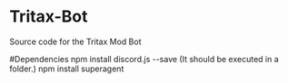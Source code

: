 # Tritax-Bot
Source code for the Tritax Mod Bot

#Dependencies
npm install discord.js --save (It should be executed in a folder.)
npm install superagent
